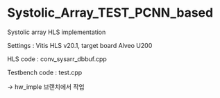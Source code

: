 # Systolic_Array_TEST_PCNN_based
Systolic array HLS implementation

Settings : Vitis HLS v20.1, target board Alveo U200

HLS code : conv_sysarr_dbbuf.cpp

Testbench code : test.cpp

-> hw_imple 브랜치에서 작업
